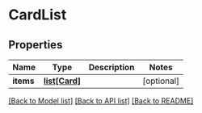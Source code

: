 # CardList

## Properties
Name | Type | Description | Notes
------------ | ------------- | ------------- | -------------
**items** | [**list[Card]**](Card.md) |  | [optional] 

[[Back to Model list]](../README.md#documentation-for-models) [[Back to API list]](../README.md#documentation-for-api-endpoints) [[Back to README]](../README.md)


